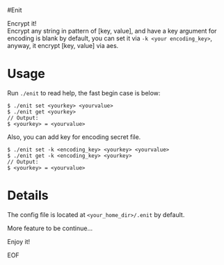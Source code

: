 #Enit

Encrypt it!  
Encrypt any string in pattern of [key, value], and have a key argument for encoding is blank by default, you can set it via `-k <your encoding_key>`, anyway, it encrypt [key, value] via aes.  

# Usage
Run `./enit` to read help, the fast begin case is below:
```
$ ./enit set <yourkey> <yourvalue>
$ ./enit get <yourkey>
// Output:
$ <yourkey> = <yourvalue>
```
Also, you can add key for encoding secret file.  
```
$ ./enit set -k <encoding_key> <yourkey> <yourvalue>
$ ./enit get -k <encoding_key> <yourkey>
// Output:
$ <yourkey> = <yourvalue>
```

# Details
The config file is located at `<your_home_dir>/.enit` by default.  

More feature to be continue...  

Enjoy it!  

EOF
